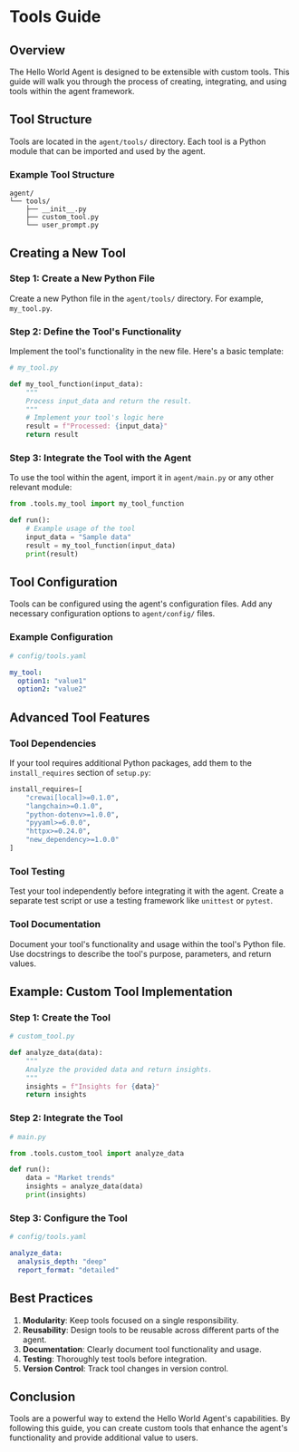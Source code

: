 # Tools Guide

## Overview
The Hello World Agent is designed to be extensible with custom tools. This guide will walk you through the process of creating, integrating, and using tools within the agent framework.

## Tool Structure
Tools are located in the `agent/tools/` directory. Each tool is a Python module that can be imported and used by the agent.

### Example Tool Structure
```
agent/
└── tools/
    ├── __init__.py
    ├── custom_tool.py
    └── user_prompt.py
```

## Creating a New Tool

### Step 1: Create a New Python File
Create a new Python file in the `agent/tools/` directory. For example, `my_tool.py`.

### Step 2: Define the Tool's Functionality
Implement the tool's functionality in the new file. Here's a basic template:

```python
# my_tool.py

def my_tool_function(input_data):
    """
    Process input_data and return the result.
    """
    # Implement your tool's logic here
    result = f"Processed: {input_data}"
    return result
```

### Step 3: Integrate the Tool with the Agent
To use the tool within the agent, import it in `agent/main.py` or any other relevant module:

```python
from .tools.my_tool import my_tool_function

def run():
    # Example usage of the tool
    input_data = "Sample data"
    result = my_tool_function(input_data)
    print(result)
```

## Tool Configuration
Tools can be configured using the agent's configuration files. Add any necessary configuration options to `agent/config/` files.

### Example Configuration
```yaml
# config/tools.yaml

my_tool:
  option1: "value1"
  option2: "value2"
```

## Advanced Tool Features

### Tool Dependencies
If your tool requires additional Python packages, add them to the `install_requires` section of `setup.py`:

```python
install_requires=[
    "crewai[local]>=0.1.0",
    "langchain>=0.1.0",
    "python-dotenv>=1.0.0",
    "pyyaml>=6.0.0",
    "httpx>=0.24.0",
    "new_dependency>=1.0.0"
]
```

### Tool Testing
Test your tool independently before integrating it with the agent. Create a separate test script or use a testing framework like `unittest` or `pytest`.

### Tool Documentation
Document your tool's functionality and usage within the tool's Python file. Use docstrings to describe the tool's purpose, parameters, and return values.

## Example: Custom Tool Implementation

### Step 1: Create the Tool
```python
# custom_tool.py

def analyze_data(data):
    """
    Analyze the provided data and return insights.
    """
    insights = f"Insights for {data}"
    return insights
```

### Step 2: Integrate the Tool
```python
# main.py

from .tools.custom_tool import analyze_data

def run():
    data = "Market trends"
    insights = analyze_data(data)
    print(insights)
```

### Step 3: Configure the Tool
```yaml
# config/tools.yaml

analyze_data:
  analysis_depth: "deep"
  report_format: "detailed"
```

## Best Practices

1. **Modularity**: Keep tools focused on a single responsibility.
2. **Reusability**: Design tools to be reusable across different parts of the agent.
3. **Documentation**: Clearly document tool functionality and usage.
4. **Testing**: Thoroughly test tools before integration.
5. **Version Control**: Track tool changes in version control.

## Conclusion
Tools are a powerful way to extend the Hello World Agent's capabilities. By following this guide, you can create custom tools that enhance the agent's functionality and provide additional value to users.